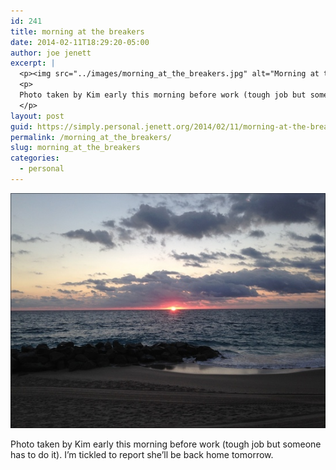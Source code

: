 ```yaml
---
id: 241
title: morning at the breakers
date: 2014-02-11T18:29:20-05:00
author: joe jenett
excerpt: |
  <p><img src="../images/morning_at_the_breakers.jpg" alt="Morning at the Breakers" style="border:none;" /></p>
  <p>
  Photo taken by Kim early this morning before work (tough job but someone has to do it). I'm tickled to report she'll be back home tomorrow.
  </p>
layout: post
guid: https://simply.personal.jenett.org/2014/02/11/morning-at-the-breakers/
permalink: /morning_at_the_breakers/
slug: morning_at_the_breakers
categories:
  - personal
---
```

<img src="../images/morning_at_the_breakers.jpg" alt="Morning at the Breakers" style="border:none;" />

Photo taken by Kim early this morning before work (tough job but someone has to do it). I’m tickled to report she’ll be back home tomorrow.